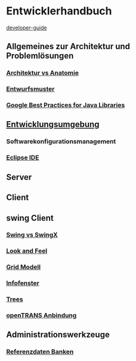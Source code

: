 # Entwicklerhandbuch

[developer-guide](https://adempiere.gitbook.io/docs/v/develop/)

## Allgemeines zur Architektur und Problemlösungen
### [Architektur vs Anatomie](../dev/arch.md)
### [Entwurfsmuster](../dev/patterns.md)
### [Google Best Practices for Java Libraries](https://jlbp.dev/)
## [Entwicklungsumgebung](../dev/ide.md)
### Softwarekonfigurationsmanagement
### [Eclipse IDE](../dev/eclipse.md)
## Server
## Client
## swing Client
### [Swing vs SwingX](../dev/swing.md)
### [Look and Feel](../dev/laf.md)
### [Grid Modell](../dev/grid-model.md)
### [Infofenster](../dev/info.md)
### [Trees](../dev/trees.md)
### [openTRANS Anbindung](../dev/4.opentrans.md)
## Administrationswerkzeuge
### [Referenzdaten Banken](../dev/bankimport.md)